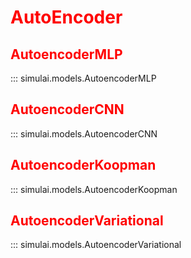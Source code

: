 <style>
red { color: red }
</style>

# <red>AutoEncoder</red>

## <red>AutoencoderMLP</red>
::: simulai.models.AutoencoderMLP
## <red>AutoencoderCNN</red>
::: simulai.models.AutoencoderCNN
## <red>AutoencoderKoopman</red>
::: simulai.models.AutoencoderKoopman
## <red>AutoencoderVariational</red>
::: simulai.models.AutoencoderVariational

